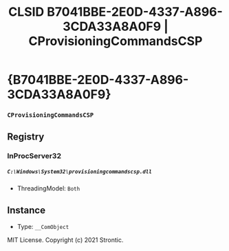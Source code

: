 ﻿---
title: "CLSID B7041BBE-2E0D-4337-A896-3CDA33A8A0F9 | CProvisioningCommandsCSP"
excerpt: What is COM-Object CLSID B7041BBE-2E0D-4337-A896-3CDA33A8A0F9?
---

# {B7041BBE-2E0D-4337-A896-3CDA33A8A0F9}

### `CProvisioningCommandsCSP`

## Registry


### InProcServer32

##### `C:\Windows\System32\provisioningcommandscsp.dll`
* ThreadingModel: `Both`

## Instance

* Type: `__ComObject`

MIT License. Copyright (c) 2021 Strontic.



